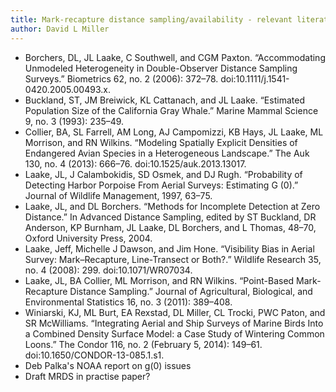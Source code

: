 ```yaml
---
title: Mark-recapture distance sampling/availability - relevant literature
author: David L Miller
---
```


  * Borchers, DL, JL Laake, C Southwell, and CGM Paxton. “Accommodating Unmodeled Heterogeneity in Double-Observer Distance Sampling Surveys.” Biometrics 62, no. 2 (2006): 372–78. doi:10.1111/j.1541-0420.2005.00493.x.
  * Buckland, ST, JM Breiwick, KL Cattanach, and JL Laake. “Estimated Population Size of the California Gray Whale.” Marine Mammal Science 9, no. 3 (1993): 235–49.
  * Collier, BA, SL Farrell, AM Long, AJ Campomizzi, KB Hays, JL Laake, ML Morrison, and RN Wilkins. “Modeling Spatially Explicit Densities of Endangered Avian Species in a Heterogeneous Landscape.” The Auk 130, no. 4 (2013): 666–76. doi:10.1525/auk.2013.13017.
  * Laake, JL, J Calambokidis, SD Osmek, and DJ Rugh. “Probability of Detecting Harbor Porpoise From Aerial Surveys: Estimating G (0).” Journal of Wildlife Management, 1997, 63–75.
  * Laake, JL, and DL Borchers. “Methods for Incomplete Detection at Zero Distance.” In Advanced Distance Sampling, edited by ST Buckland, DR Anderson, KP Burnham, JL Laake, DL Borchers, and L Thomas, 48–70, Oxford University Press, 2004.
  * Laake, Jeff, Michelle J Dawson, and Jim Hone. “Visibility Bias in Aerial Survey: Mark–Recapture, Line-Transect or Both?.” Wildlife Research 35, no. 4 (2008): 299. doi:10.1071/WR07034.
  * Laake, JL, BA Collier, ML Morrison, and RN Wilkins. “Point-Based Mark-Recapture Distance Sampling.” Journal of Agricultural, Biological, and Environmental Statistics 16, no. 3 (2011): 389–408.
  * Winiarski, KJ, ML Burt, EA Rexstad, DL Miller, CL Trocki, PWC Paton, and SR McWilliams. “Integrating Aerial and Ship Surveys of Marine Birds Into a Combined Density Surface Model: a Case Study of Wintering Common Loons.” The Condor 116, no. 2 (February 5, 2014): 149–61. doi:10.1650/CONDOR-13-085.1.s1.
  * Deb Palka's NOAA report on g(0) issues
  * Draft MRDS in practise paper?



